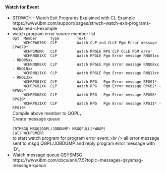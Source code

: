 <h4>Watch for Event</h4>

<ul>
<li>STRWCH - Watch Exit Programs Explained with CL Example<br />https://www.ibm.com/support/pages/strwch-watch-exit-programs-explained-cl-example</li>
<li>watch program error source member list<code>
Opt  Member      Type        Text                                              
     WCHCPA070X  CLP         Watch CLP and CLLE Pgm Error message CPA070*      
     WCHPGMERR   CLP         Watch RPGLE RPG CLP CLLE PGM error                
     WCHRNQ01XX  CLP         Watch RPGLE Pgm Error message RNQ01xx - RNQ05xx   
     WCHRNQ08XX  CLP         Watch RPGLE Pgm Error message RNQ08xx - RNQ10xx   
     WCHRNQ11XX  CLP         Watch RPGLE Pgm Error message RNQ11xx - RNQ13xx   
     WCHRPG01XX  CLP         Watch RPG   Pgm Error message RPG01*              
     WCHRPG02XX  CLP         Watch RPG   Pgm Error message RPG02* - RPG05*     
     WCHRPG08XX  CLP         Watch RPG   Pgm Error message RPG08* - RPG10*     
     WCHRPG11XX  CLP         Watch RPG   Pgm Error message RPG11* - RPG19*     
</code>
Compile above member to QGPL，<br />
Create message queue<br /><code>
CRTMSGQ MSGQ(QGPL/JOBDUMP) MSGQFULL(*WRAP)
Call WCHPGMERR
</code>
to start watch program for program error event.>br />
all error message sent to msgq QGPL/JOBDUMP and reply program error message with 'D'。
</li>
<li>Watch message queue QSYSMSG<br />https://www.ibm.com/docs/en/i/7.5?topic=messages-qsysmsg-message-queue</li>
</ul>
